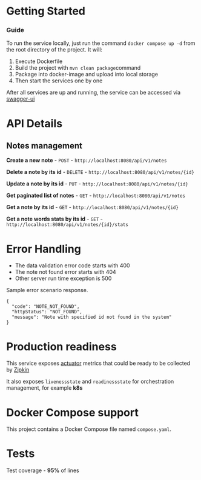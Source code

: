# Getting Started

### Guide

To run the service locally, just run the command ```docker compose up -d```  from the root directory of the project. It will:
1. Execute Dockerfile
2. Build the project with ```mvn clean package```command
3. Package into docker-image and upload into local storage
4. Then start the services one by one

After all services are up and running, the service can be accessed via [swagger-ui](http://localhost:8080/swagger-ui/index.html)

API Details
===========

## Notes management ##

**Create a new note** - ```POST``` -
```http://localhost:8080/api/v1/notes```

**Delete a note by its id** - ```DELETE``` -
```http://localhost:8080/api/v1/notes/{id}```

**Update a note by its id** - ```PUT``` -
```http://localhost:8080/api/v1/notes/{id}```

**Get paginated list of notes** - ```GET``` -
```http://localhost:8080/api/v1/notes```

**Get a note by its id** - ```GET``` -
```http://localhost:8080/api/v1/notes/{id}```

**Get a note words stats by its id** - ```GET``` -
```http://localhost:8080/api/v1/notes/{id}/stats```

Error Handling
=============
- The data validation error code starts with 400
- The note not found error starts with 404
- Other server run time exception is 500

Sample error scenario response.

```
{
  "code": "NOTE_NOT_FOUND",
  "httpStatus": "NOT_FOUND",
  "message": "Note with specified id not found in the system"
}
```

# Production readiness
This service exposes [actuator](http://localhost:8081/actuator) metrics that could be ready to be collected by [Zipkin](https://zipkin.io/)

It also exposes `livenessstate` and `readinessstate` for orchestration management, for example **k8s**

# Docker Compose support

This project contains a Docker Compose file named `compose.yaml`.

# Tests

Test coverage - **95%** of lines